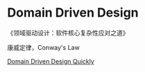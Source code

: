 # Domain Driven Design

《领域驱动设计：软件核心复杂性应对之道》

康威定律，Conway's Law

[Domain Driven Design Quickly](https://www.infoq.com/minibooks/domain-driven-design-quickly-new/)
